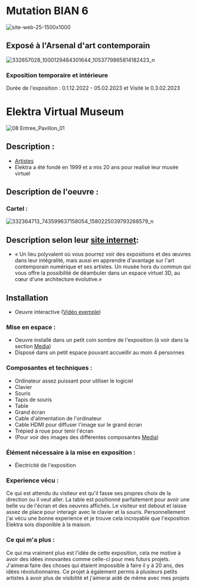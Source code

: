 # Mutation BIAN 6 
![site-web-25-1500x1000](https://user-images.githubusercontent.com/123759550/218153866-83f8e53e-80aa-4bbb-8239-35fd3121a353.jpg)
## Exposé à l'Arsenal d'art contemporain
![332657028_1000129484301644_1053779865814182423_n](https://user-images.githubusercontent.com/123759550/221688013-f4036754-579c-44ff-bcd8-203593f5ddc6.jpg)
### Exposition temporaire et intérieure
Durée de l'exposition : 0.1.12.2022 - 05.02.2023
et Visité le 0.3.02.2023
# Elektra Virtual Museum 
![08 Entree_Pavillon_01](https://user-images.githubusercontent.com/123759550/221689958-0931ff3b-60cf-4913-9cbd-702d9cb50399.jpg)
## Description :
- [Artistes](https://evm.elektramontreal.ca/fr/artistes)
- Elektra a été fondé en 1999 et a mis 20 ans pour realisé leur musée virtuel
## Description de l'oeuvre :
### Cartel : 
![332364713_743599637158054_1580225039793268579_n](https://user-images.githubusercontent.com/123759550/221692981-7a1ed2d8-4c96-4a47-932f-ac52ff8a86cf.jpg)
## Description selon leur [site internet](https://evm.elektramontreal.ca/fr/a-propos):
- « Un lieu polyvalent où vous pourrez voir des expositions et des œuvres dans leur intégralité, mais aussi en apprendre d'avantage sur l'art contemporain numérique et ses artistes. Un musée hors du commun qui vous offre la possibilité de déambuler dans un espace virtuel 3D, au cœur d'une architecture évolutive.»
## Installation 
- Oeuvre interactive ([Vidéo exemple](https://youtube.com/shorts/l7tHkAJ6aUE?feature=share))
### Mise en espace :
- Oeuvre installé dans un petit coin sombre de l'exposition (à voir dans la section [Media](https://github.com/YanisL135/H23_V13_Inspiration_Lameche/tree/main/BIAN/Media))
- Disposé dans un petit espace pouvant accueillir au moin 4 personnes
### Composantes et techniques :
- Ordinateur assez puissant pour utiliser le logiciel 
- Clavier 
- Souris 
- Tapis de souris 
- Table
- Grand écran 
- Cable d'alimentation de l'ordinateur
- Cable HDMI pour diffuser l'image sur le grand écran
- Trépied à roue pour tenir l'écran
- (Pour voir des images des différentes composantes [Media](https://github.com/YanisL135/H23_V13_Inspiration_Lameche/tree/main/BIAN/Media))
### Élément nécessaire à la mise en exposition :
- Électricité de l'exposition
### Experience vécu :
Ce qui est attendu du visiteur est qu'il fasse ses propres choix de la direction ou il veut aller. La table est positionné parfaitement pour avoir une belle vu de l'écran et des oeuvres affichés. Le visiteur est debout et laisse assez de place pour interagir avec le clavier et la souris. Personnellement j'ai vécu une bonne experience et je trouve cela incroyable que l'exposition Elektra sois disponible à la maison. 
### Ce qui m'a plus :
Ce qui ma vraiment plus est l'idée de cette exposition, cela me motive à avoir des idées innovantes comme celle-ci pour mes futurs projets. J'aimerai faire des choses qui étaient impossible à faire il y à 20 ans, des idées révolutionnaires. Ce projet à également permis à plusieurs petits artistes à avoir plus de visibilité et j'aimerai aidé de même avec mes projets 
